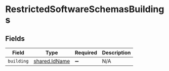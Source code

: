 # RestrictedSoftwareSchemasBuildings


## Fields

| Field                                          | Type                                           | Required                                       | Description                                    |
| ---------------------------------------------- | ---------------------------------------------- | ---------------------------------------------- | ---------------------------------------------- |
| `building`                                     | [shared.IdName](../../models/shared/idname.md) | :heavy_minus_sign:                             | N/A                                            |